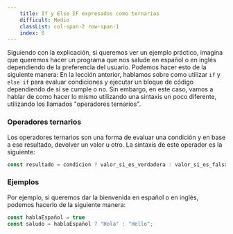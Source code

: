 ```yaml
---
    title: If y Else IF expresados como ternarias
    difficult: Medio
    classList: col-span-2 row-span-1
    index: 6
---
```


Siguiendo con la explicación, si queremos ver un ejemplo práctico, imagina que queremos hacer un programa que nos salude en español o en inglés dependiendo de la preferencia del usuario. Podemos hacer esto de la siguiente manera:
En la lección anterior, hablamos sobre como utilizar `if` y `else if` para evaluar condiciones y ejecutar un bloque de código dependiendo de si se cumple o no. Sin embargo, en este caso, vamos a hablar de como hacer lo mismo utilizando una sintaxis un poco diferente, utilizando los llamados "operadores ternarios".

### Operadores ternarios

Los operadores ternarios son una forma de evaluar una condición y en base a ese resultado, devolver un valor u otro. La sintaxis de este operador es la siguiente:
```js 
const resultado = condicion ? valor_si_es_verdadera : valor_si_es_falsa 
```

### Ejemplos

Por ejemplo, si queremos dar la bienvenida en español o en inglés, podemos hacerlo de la siguiente manera:

```js
const hablaEspañol = true
const saludo = hablaEspañol ? "Hola" : "Hello";
```
